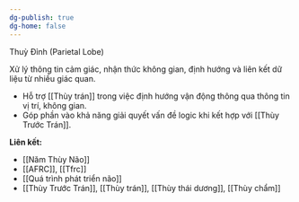 ```yaml
---
dg-publish: true
dg-home: false
---
```

Thuỳ Đỉnh (Parietal Lobe)

Xử lý thông tin cảm giác, nhận thức không gian, định hướng và liên kết dữ liệu từ nhiều giác quan.

- Hỗ trợ [[Thùy trán]] trong việc định hướng vận động thông qua thông tin vị trí, không gian.
- Góp phần vào khả năng giải quyết vấn đề logic khi kết hợp với [[Thùy Trước Trán]].

**Liên kết:**
- [[Năm Thùy Não]]
- [[AFRC]], [[Tfrc]]
- [[Quá trình phát triển não]]
- [[Thùy Trước Trán]], [[Thùy trán]], [[Thùy thái dương]], [[Thùy chẩm]]
